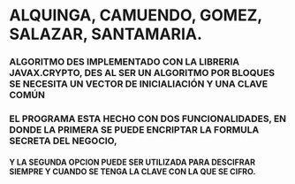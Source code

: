 # ALQUINGA, CAMUENDO, GOMEZ, SALAZAR, SANTAMARIA.  
### ALGORITMO DES IMPLEMENTADO CON LA LIBRERIA JAVAX.CRYPTO, DES AL SER UN ALGORITMO POR BLOQUES SE NECESITA UN VECTOR DE INICIALIACIÓN Y UNA CLAVE COMÚN
### EL PROGRAMA ESTA HECHO CON DOS FUNCIONALIDADES, EN DONDE LA PRIMERA SE PUEDE ENCRIPTAR LA FORMULA SECRETA DEL NEGOCIO, 
#### Y LA SEGUNDA OPCION PUEDE SER UTILIZADA PARA DESCIFRAR SIEMPRE Y CUANDO SE TENGA LA CLAVE CON LA QUE SE CIFRO.

